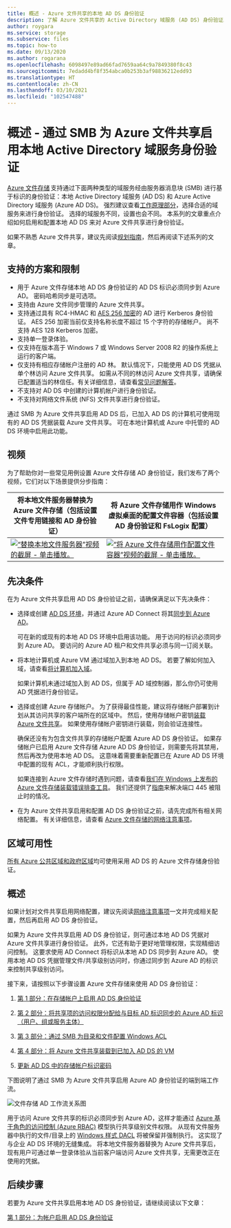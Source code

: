 ```yaml
---
title: 概述 - Azure 文件共享的本地 AD DS 身份验证
description: 了解 Azure 文件共享的 Active Directory 域服务 (AD DS) 身份验证。 本文介绍了支持方案和可用性，并说明了在 AD DS 和 Azure Active Directory 之间权限的工作原理。
author: roygara
ms.service: storage
ms.subservice: files
ms.topic: how-to
ms.date: 09/13/2020
ms.author: rogarana
ms.openlocfilehash: 6098497e89ad66fad7659aa64c9a7849380f8c43
ms.sourcegitcommit: 7edadd4bf8f354abca0b253b3af98836212edd93
ms.translationtype: HT
ms.contentlocale: zh-CN
ms.lasthandoff: 03/10/2021
ms.locfileid: "102547488"
---
```

# <a name="overview---on-premises-active-directory-domain-services-authentication-over-smb-for-azure-file-shares"></a>概述 - 通过 SMB 为 Azure 文件共享启用本地 Active Directory 域服务身份验证

[Azure 文件存储](storage-files-introduction.md) 支持通过下面两种类型的域服务经由服务器消息块 (SMB) 进行基于标识的身份验证：本地 Active Directory 域服务 (AD DS) 和 Azure Active Directory 域服务 (Azure AD DS)。 强烈建议查看[工作原理部分](./storage-files-active-directory-overview.md#how-it-works)，选择合适的域服务来进行身份验证。 选择的域服务不同，设置也会不同。 本系列的文章重点介绍如何启用和配置本地 AD DS 来对 Azure 文件共享进行身份验证。

如果不熟悉 Azure 文件共享，建议先阅读[规划指南](storage-files-planning.md)，然后再阅读下述系列的文章。

## <a name="supported-scenarios-and-restrictions"></a>支持的方案和限制

- 用于 Azure 文件存储本地 AD DS 身份验证的 AD DS 标识必须同步到 Azure AD。 密码哈希同步是可选项。 
- 支持由 Azure 文件同步管理的 Azure 文件共享。
- 支持通过具有 RC4-HMAC 和 [AES 256 加密](./storage-troubleshoot-windows-file-connection-problems.md#azure-files-on-premises-ad-ds-authentication-support-for-aes-256-kerberos-encryption)的 AD 进行 Kerberos 身份验证。 AES 256 加密当前仅支持名称长度不超过 15 个字符的存储帐户。 尚不支持 AES 128 Kerberos 加密。
- 支持单一登录体验。
- 仅支持在版本高于 Windows 7 或 Windows Server 2008 R2 的操作系统上运行的客户端。
- 仅支持有相应存储帐户注册的 AD 林。 默认情况下，只能使用 AD DS 凭据从单个林访问 Azure 文件共享。 如需从不同的林访问 Azure 文件共享，请确保已配置适当的林信任。有关详细信息，请查看[常见问题解答](storage-files-faq.md#ad-ds--azure-ad-ds-authentication)。
- 不支持对 AD DS 中创建的计算机帐户进行身份验证。
- 不支持对网络文件系统 (NFS) 文件共享进行身份验证。

通过 SMB 为 Azure 文件共享启用 AD DS 后，已加入 AD DS 的计算机可使用现有的 AD DS 凭据装载 Azure 文件共享。 可在本地计算机或 Azure 中托管的 AD DS 环境中启用此功能。

## <a name="videos"></a>视频

为了帮助你对一些常见用例设置 Azure 文件存储 AD 身份验证，我们发布了两个视频，它们对以下场景提供分步指南：

| 将本地文件服务器替换为 Azure 文件存储（包括设置文件专用链接和 AD 身份验证） | 将 Azure 文件存储用作 Windows 虚拟桌面的配置文件容器（包括设置 AD 身份验证和 FsLogix 配置）  |
|-|-|
| [![“替换本地文件服务器”视频的截屏 - 单击播放。](./media/storage-files-identity-auth-active-directory-enable/replace-on-prem-server-thumbnail.png)](https://www.youtube.com/watch?v=jd49W33DxkQ) | [![“将 Azure 文件存储用作配置文件容器”视频的截屏 - 单击播放。](./media/storage-files-identity-auth-active-directory-enable/files-ad-ds-fslogix-thumbnail.png)](https://www.youtube.com/watch?v=9S5A1IJqfOQ) |


## <a name="prerequisites"></a>先决条件 

在为 Azure 文件共享启用 AD DS 身份验证之前，请确保满足以下先决条件： 

- 选择或创建 [AD DS 环境](/windows-server/identity/ad-ds/get-started/virtual-dc/active-directory-domain-services-overview)，并通过 Azure AD Connect 将其[同步到 Azure AD](../../active-directory/hybrid/how-to-connect-install-roadmap.md)。 

    可在新的或现有的本地 AD DS 环境中启用该功能。 用于访问的标识必须同步到 Azure AD。 要访问的 Azure AD 租户和文件共享必须与同一订阅关联。

- 将本地计算机或 Azure VM 通过域加入到本地 AD DS。 若要了解如何加入域，请查看[将计算机加入域](/windows-server/identity/ad-fs/deployment/join-a-computer-to-a-domain)。

    如果计算机未通过域加入到 AD DS，但属于 AD 域控制器，那么你仍可使用 AD 凭据进行身份验证。

- 选择或创建 Azure 存储帐户。  为了获得最佳性能，建议将存储帐户部署到计划从其访问共享的客户端所在的区域中。 然后，使用存储帐户密钥[装载 Azure 文件共享](storage-how-to-use-files-windows.md)。 如果使用存储帐户密钥进行装载，则会验证连接性。

    确保还没有为包含文件共享的存储帐户配置 Azure AD DS 身份验证。 如果存储帐户已启用 Azure 文件存储 Azure AD DS 身份验证，则需要先将其禁用，然后再改为使用本地 AD DS。 这意味着需要重新配置已在 Azure AD DS 环境中配置的现有 ACL，才能顺利执行权限。


    如果连接到 Azure 文件存储时遇到问题，请查看[我们在 Windows 上发布的 Azure 文件存储装载错误排查工具](https://azure.microsoft.com/blog/new-troubleshooting-diagnostics-for-azure-files-mounting-errors-on-windows/)。 我们还提供了[指南](./storage-files-faq.md#on-premises-access)来解决端口 445 被阻止时的情况。 


- 在为 Azure 文件共享启用和配置 AD DS 身份验证之前，请先完成所有相关网络配置。 有关详细信息，请查看 [Azure 文件存储的网络注意事项](storage-files-networking-overview.md)。

## <a name="regional-availability"></a>区域可用性

[所有 Azure 公共区域和政府区域](https://azure.microsoft.com/global-infrastructure/locations/)均可使用采用 AD DS 的 Azure 文件存储身份验证。

## <a name="overview"></a>概述

如果计划对文件共享启用网络配置，建议先阅读[网络注意事项](./storage-files-networking-overview.md)一文并完成相关配置，然后再启用 AD DS 身份验证。

如果为 Azure 文件共享启用 AD DS 身份验证，则可通过本地 AD DS 凭据对 Azure 文件共享进行身份验证。 此外，它还有助于更好地管理权限，实现精细访问控制。 这要求使用 AD Connect 将标识从本地 AD DS 同步到 Azure AD。 使用本地 AD DS 凭据管理文件/共享级别访问时，你通过同步到 Azure AD 的标识来控制共享级别访问。

接下来，请按照以下步骤设置 Azure 文件存储来使用 AD DS 身份验证： 

1. [第 1 部分：在存储帐户上启用 AD DS 身份验证](storage-files-identity-ad-ds-enable.md)

1. [第 2 部分：将共享项的访问权限分配给与目标 AD 标识同步的 Azure AD 标识（用户、组或服务主体）](storage-files-identity-ad-ds-assign-permissions.md)

1. [第 3 部分：通过 SMB 为目录和文件配置 Windows ACL](storage-files-identity-ad-ds-configure-permissions.md)
 
1. [第 4 部分：将 Azure 文件共享装载到已加入 AD DS 的 VM](storage-files-identity-ad-ds-mount-file-share.md)

1. [更新 AD DS 中的存储帐户标识密码](storage-files-identity-ad-ds-update-password.md)

下图说明了通过 SMB 为 Azure 文件共享启用 Azure AD 身份验证的端到端工作流。 

![文件存储 AD 工作流关系图](media/storage-files-active-directory-domain-services-enable/diagram-files-ad.png)

用于访问 Azure 文件共享的标识必须同步到 Azure AD，这样才能通过 [Azure 基于角色的访问控制 (Azure RBAC)](../../role-based-access-control/overview.md) 模型执行共享级别文件权限。 从现有文件服务器中执行的文件/目录上的 [Windows 样式 DACL](/previous-versions/technet-magazine/cc161041(v=msdn.10)) 将被保留并强制执行。 这实现了与企业 AD DS 环境的无缝集成。 将本地文件服务器替换为 Azure 文件共享后，现有用户可通过单一登录体验从当前客户端访问 Azure 文件共享，无需更改正在使用的凭据。  

## <a name="next-steps"></a>后续步骤

若要为 Azure 文件共享启用本地 AD DS 身份验证，请继续阅读以下文章：

[第 1 部分：为帐户启用 AD DS 身份验证](storage-files-identity-ad-ds-enable.md)
